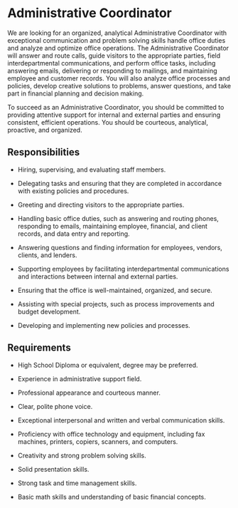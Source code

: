 # Administrative Coordinator

We are looking for an organized, analytical Administrative Coordinator with exceptional communication and problem solving skills handle office duties and analyze and optimize office operations. The Administrative Coordinator will answer and route calls, guide visitors to the appropriate parties, field interdepartmental communications, and perform office tasks, including answering emails, delivering or responding to mailings, and maintaining employee and customer records. You will also analyze office processes and policies, develop creative solutions to problems, answer questions, and take part in financial planning and decision making.

To succeed as an Administrative Coordinator, you should be committed to providing attentive support for internal and external parties and ensuring consistent, efficient operations. You should be courteous, analytical, proactive, and organized.

## Responsibilities

* Hiring, supervising, and evaluating staff members.

* Delegating tasks and ensuring that they are completed in accordance with existing policies and procedures.

* Greeting and directing visitors to the appropriate parties.

* Handling basic office duties, such as answering and routing phones, responding to emails, maintaining employee, financial, and client records, and data entry and reporting.

* Answering questions and finding information for employees, vendors, clients, and lenders.

* Supporting employees by facilitating interdepartmental communications and interactions between internal and external parties.

* Ensuring that the office is well-maintained, organized, and secure.

* Assisting with special projects, such as process improvements and budget development.

* Developing and implementing new policies and processes.

## Requirements

* High School Diploma or equivalent, degree may be preferred.

* Experience in administrative support field.

* Professional appearance and courteous manner.

* Clear, polite phone voice.

* Exceptional interpersonal and written and verbal communication skills.

* Proficiency with office technology and equipment, including fax machines, printers, copiers, scanners, and computers.

* Creativity and strong problem solving skills.

* Solid presentation skills.

* Strong task and time management skills.

* Basic math skills and understanding of basic financial concepts.

